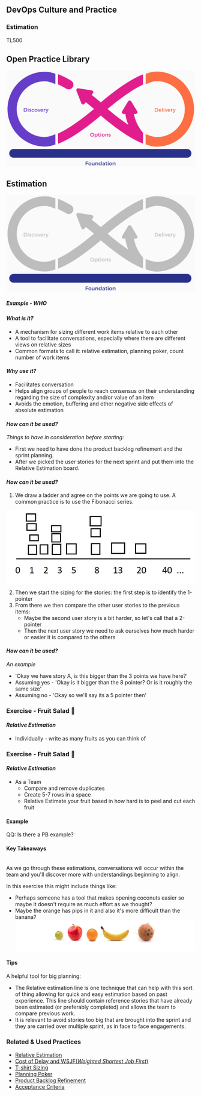 <!-- .slide: data-background-image="images/RH_NewBrand_Background.png" -->
## DevOps Culture and Practice <!-- {.element: class="course-title"} -->
### Estimation <!-- {.element: class="title-color"} -->
TL500 <!-- {.element: class="title-color"} -->



<!-- .slide: data-background-size="stretch" data-background-image="images/opl-logo.png", class="white-style" -->
<div class="r-stack">
<div class="fragment fade-out " data-fragment-index="0" >
  <h2>Open Practice Library</h2>
  <img src="images/opl-complete.png">
</div>
<div class="fragment fade-in-then-out" data-fragment-index="0" >
  <h2>Estimation</h2>
  <a target="_blank" href="https://openpracticelibrary.com/practice/pair-programming/">
  <img src="images/opl-foundation.png">
  </a>
</div>
</div>



<!--.slide: id="social-contract" -->
##### Example - WHO <!-- .element: class="title-bottom-left" -->
<!-- .slide: data-background-size="contain" data-background-image="images/estimation/example-who.png", class="white-style" -->



#### _What is it?_
* A mechanism for sizing different work items relative to each other
* A tool to facilitate conversations, especially where there are different views on relative sizes
* Common formats to call it: relative estimation, planning poker, count number of work items



#### _Why use it?_
* Facilitates conversation
* Helps align groups of people to reach consensus on their understanding regarding the size of complexity and/or value of an item
* Avoids the emotion, buffering and other negative side effects of absolute estimation



#### _How can it be used?_
_Things to have in consideration before starting:_ <!--{.element: style="font-size: smaller; font-weight: 100;"} -->
* First we need to have done the product backlog refinement and the sprint planning.
* After we picked the user stories for the next sprint and put them into the Relative Estimation board.



#### _How can it be used?_
1. We draw a ladder and agree on the points we are going to use. A common practice is to use the Fibonacci series.

![fibonacci-series](images/estimation/fibonacci-series.png)<!-- {.element: class="" style="border:none; box-shadow:none; max-width:40%;" } -->

2. Then we start the sizing for the stories: the first step is to identify the 1-pointer
3. From there we then compare the other user stories to the previous items:
    - Maybe the second user story is a bit harder, so let's call that a 2-pointer
    - Then the next user story we need to ask ourselves how much harder or easier it is compared to the others



#### _How can it be used?_
_An example_ <!--{.element: style="font-size: smaller; font-weight: 100;"} -->
* 'Okay we have story A, is this bigger than the 3 points we have here?'
* Assuming yes - 'Okay is it bigger than the 8 pointer? Or is it roughly the same size'
* Assuming no - 'Okay so we'll say its a 5 pointer then'



### Exercise - Fruit Salad 🥗
#### _Relative Estimation_
* Individually - write as many fruits as you can think of



### Exercise - Fruit Salad 🥗
#### _Relative Estimation_
* As a Team
  * Compare and remove duplicates
  * Create 5-7 rows in a space
  * Relative Estimate your fruit based in how hard is to peel and cut each fruit




#### Example
QQ: Is there a PB example?



#### Key Takeaways
</br>
As we go through these estimations, conversations will occur within the team and you'll discover more with understandings beginning to align. 

In this exercise this might include things like:
  - Perhaps someone has a tool that makes opening coconuts easier so maybe it doesn't require as much effort as we thought?
  - Maybe the orange has pips in it and also it's more difficult than the banana?
![fruits](images/estimation/fruits.png)<!-- {.element: class="" style="border:none; box-shadow:none; max-width:100%;" } -->




#### Tips
A helpful tool for big planning:
* The Relative estimation line is one technique that can help with this sort of thing allowing for quick and easy estimation based on past experience. This line should contain reference stories that have already been estimated (or preferably completed) and allows the team to compare previous work.
* It is relevant to avoid stories too big that are brought into the sprint and they are carried over multiple sprint, as in face to face engagements.




<!-- .slide: data-background-image="images/chef-background.png", class="white-style" -->
### Related & Used Practices
- [Relative Estimation](https://openpracticelibrary.com/practice/relative-estimation/)
- [Cost of Delay and WSJF(_Weighted Shortest Job First_)](https://openpracticelibrary.com/practice/weighted-shortest-job-first/)
- [T-shirt Sizing](https://openpracticelibrary.com/practice/)
- [Planning Poker](https://openpracticelibrary.com/practice/)
- [Product Backlog Refinement ](https://openpracticelibrary.com/practice/backlog-refinement/)
- [Acceptance Criteria ](https://openpracticelibrary.com/practice/)